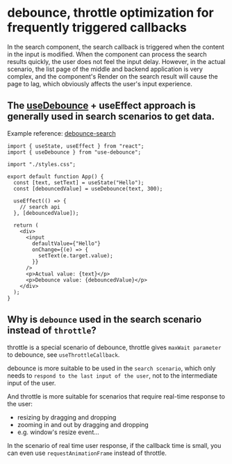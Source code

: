 # debounce, throttle optimization for frequently triggered callbacks

In the search component, the search callback is triggered when the content in the input is modified. 
When the component can process the search results quickly, the user does not feel the input delay.
However, in the actual scenario, the list page of the middle and backend application is very complex, and the component's Render on the search result will cause the page to lag, which obviously affects the user's input experience.

## The [useDebounce](https://github.com/xnimorz/use-debounce#simple-values-debouncing) + useEffect approach is generally used in search scenarios to get data.

Example reference: [debounce-search](https://codesandbox.io/s/debounce-search-btuyxd)

````
import { useState, useEffect } from "react";
import { useDebounce } from "use-debounce";

import "./styles.css";

export default function App() {
  const [text, setText] = useState("Hello");
  const [debouncedValue] = useDebounce(text, 300);

  useEffect(() => {
    // search api
  }, [debouncedValue]);

  return (
    <div>
      <input
        defaultValue={"Hello"}
        onChange={(e) => {
          setText(e.target.value);
        }}
      />
      <p>Actual value: {text}</p>
      <p>Debounce value: {debouncedValue}</p>
    </div>
  );
}
````

## Why is `debounce` used in the search scenario instead of `throttle`?
throttle is a special scenario of debounce, throttle gives `maxWait parameter` to debounce, see `useThrottleCallback`. 

debounce is more suitable to be used in the `search scenario`, which only needs to `respond to the last input of the user`, not to the intermediate input of the user. 

And throttle is more suitable for scenarios that require real-time response to the user:
- resizing by dragging and dropping
- zooming in and out by dragging and dropping 
- e.g. window's resize event...

In the scenario of real time user response, if the callback time is small, you can even use `requestAnimationFrame` instead of throttle.
